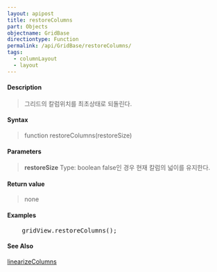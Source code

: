 ```yaml
---
layout: apipost
title: restoreColumns
part: Objects
objectname: GridBase
directiontype: Function
permalink: /api/GridBase/restoreColumns/
tags:
  - columnLayout
  - layout
---
```



#### Description

> 그리드의 칼럼위치를 최초상태로 되돌린다.

#### Syntax

> function restoreColumns(restoreSize)

#### Parameters

> **restoreSize**
> Type: boolean
> false인 경우 현재 칼럼의 넓이를 유지한다.

#### Return value

> none

#### Examples 

<pre class="prettyprint">
    gridView.restoreColumns();
</pre>

#### See Also
[linearizeColumns](/api/GridBase/linearizeColumns)